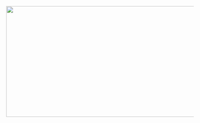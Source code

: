 <a href="https://github.com/devxb/gitanimals">
<img
  src="https://render.gitanimals.org/farms/LeeSJ0109"
  width="600"
  height="300"
/>
</a>

<!--
**LeeSJ0109/LeeSJ0109** is a ✨ _special_ ✨ repository because its `README.md` (this file) appears on your GitHub profile.

Here are some ideas to get you started:

- 🔭 I’m currently working on ...
- 🌱 I’m currently learning ...
- 👯 I’m looking to collaborate on ...
- 🤔 I’m looking for help with ...
- 💬 Ask me about ...
- 📫 How to reach me: ...
- 😄 Pronouns: ...
- ⚡ Fun fact: ...
-->
